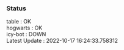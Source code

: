 ### Status


table : OK  
hogwarts : OK  
icy-bot : DOWN  
Latest Update : 2022-10-17 16:24:33.758312
